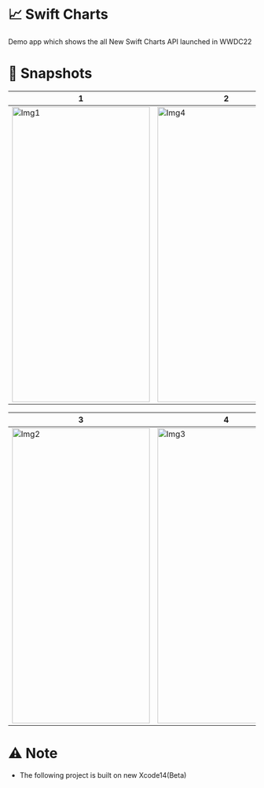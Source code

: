 # 📈 Swift Charts
Demo app which shows the all New Swift Charts API launched in WWDC22

# 📱 Snapshots
| 1 | 2 |
| -- | -- |
| <img width = 280, height = 600 alt="Img1" src="https://user-images.githubusercontent.com/56252259/175000806-47f0f5b8-232f-47dc-8777-8279e4e6fe64.png">| <img width = 280, height = 600 alt="Img4" src="https://user-images.githubusercontent.com/56252259/175000803-f8a02ad0-22f6-481d-a802-a95ea1af1ad8.png"> |

| 3 | 4 |
| -- | -- |
| <img width = 280, height = 600 alt="Img2" src="https://user-images.githubusercontent.com/56252259/175000779-4ba6e5d7-3929-42db-87ee-17b8fa7c974e.png"> | <img width = 280, height = 600 alt="Img3" src="https://user-images.githubusercontent.com/56252259/175000794-81ea667c-8f95-43a7-a69b-09501277cd1f.png"> |

# ⚠️ Note
* The following project is built on new Xcode14(Beta)
